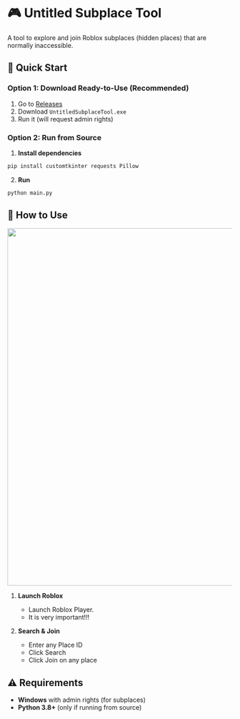 # 🎮 Untitled Subplace Tool

A tool to explore and join Roblox subplaces (hidden places) that are normally inaccessible.

## 🚀 Quick Start

### Option 1: Download Ready-to-Use (Recommended)
1. Go to [Releases](https://github.com/Bezna/Untitled-Subplace-Tool/releases)
2. Download `UntitledSubplaceTool.exe`
3. Run it (will request admin rights)

### Option 2: Run from Source
1. **Install dependencies**
```bash
pip install customtkinter requests Pillow 
```

2. **Run**
```bash
python main.py
```

## 📖 How to Use
<img src="https://media1.giphy.com/media/v1.Y2lkPTc5MGI3NjExOXpkN3lucmRld3BoY3FyYWYydmNqZmQ5ZnZ5cmU5ZjA3ODNlMHU5bSZlcD12MV9pbnRlcm5hbF9naWZfYnlfaWQmY3Q9Zw/WXjMhRqfkPyMbtbMup/giphy.gif" width="800">

1. **Launch Roblox**
   - Launch Roblox Player. 
   - It is very important!!!
   
2. **Search & Join**
   - Enter any Place ID
   - Click Search
   - Click Join on any place

## ⚠️ Requirements
- **Windows** with admin rights (for subplaces)
- **Python 3.8+** (only if running from source)

